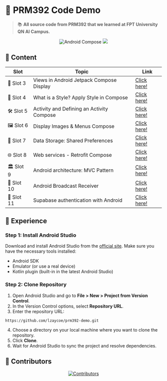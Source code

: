 # 📝 **PRM392 Code Demo**

> 📚 **All source code from PRM392 that we learned at FPT University QN AI Campus.**

<div align="center">
  <img src="https://img.shields.io/badge/Android-Jetpack%20Compose-green?style=for-the-badge&logo=android" alt="Android Compose">
  <img src="https://img.shields.io/badge/FPT%20University-QN%20AI%20Campus-blue?style=for-the-badge">
</div>

## 🚀 **Content**

| Slot       | Topic                                     | Link                   |
| ---------- | ----------------------------------------- | ---------------------- |
| 🎯 Slot 3  | Views in Android Jetpack Compose Display  | [Click here!](slot-3)  |
| 🎨 Slot 4  | What is a Style? Apply Style in Compose   | [Click here!](slot-4)  |
| 🛠️ Slot 5  | Activity and Defining an Activity Compose | [Click here!](slot-5)  |
| 🖼️ Slot 6  | Display Images & Menus Compose            | [Click here!](slot-6)  |
| 💾 Slot 7  | Data Storage: Shared Preferences          | [Click here!](slot-7)  |
| 🌐 Slot 8  | Web services - Retrofit Compose           | [Click here!](slot-8)  |
| 🏛️ Slot 9  | Android architecture: MVC Pattern         | [Click here!](slot-9)  |
| 📡 Slot 10 | Android Broadcast Receiver                | [Click here!](slot-10) |
| 🔐 Slot 11 | Supabase authentication with Android      | [Click here!](slot-11) |

## 🌟 **Experience**

### Step 1: Install Android Studio

Download and install Android Studio from the [official site](https://developer.android.com/studio). Make sure you have the necessary tools installed:

- Android SDK
- Emulator (or use a real device)
- Kotlin plugin (built-in in the latest Android Studio)

### Step 2: Clone Repository

1. Open Android Studio and go to **File > New > Project from Version Control**.
2. In the Version Control options, select **Repository URL**.
3. Enter the repository URL:

```plaintext
https://github.com/lzaycoe/prm392-demo.git
```

4. Choose a directory on your local machine where you want to clone the repository.
5. Click **Clone**.
6. Wait for Android Studio to sync the project and resolve dependencies.

## 👥 **Contributors**

<div align="center">
  <a href="https://github.com/lzaycoe/prm392-demo/graphs/contributors">
    <img src="https://contrib.rocks/image?repo=lzaycoe/prm392-demo" alt="Contributors">
  </a>
</div>

